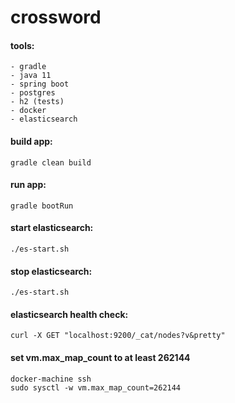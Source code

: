 # crossword

#### tools:
    - gradle
    - java 11
    - spring boot
    - postgres
    - h2 (tests)
    - docker 
    - elasticsearch

#### build app:
    gradle clean build
 
#### run app:
    gradle bootRun
  
#### start elasticsearch:
    ./es-start.sh
 
#### stop elasticsearch:
    ./es-start.sh

#### elasticsearch health check:
    curl -X GET "localhost:9200/_cat/nodes?v&pretty"

#### set vm.max_map_count to at least 262144
    docker-machine ssh
    sudo sysctl -w vm.max_map_count=262144
    
